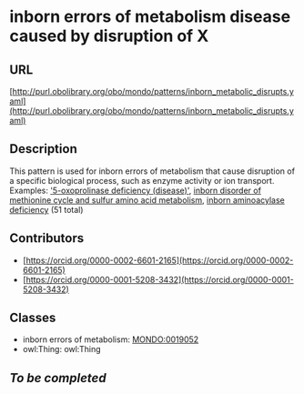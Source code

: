 # inborn errors of metabolism disease caused by disruption of X 
## URL 
[http://purl.obolibrary.org/obo/mondo/patterns/inborn_metabolic_disrupts.yaml](http://purl.obolibrary.org/obo/mondo/patterns/inborn_metabolic_disrupts.yaml)
## Description 
This pattern is used for inborn errors of metabolism that cause disruption of a specific biological process, such as enzyme activity or ion transport. 
Examples: ['5-oxoprolinase deficiency (disease)'](http://purl.obolibrary.org/obo/MONDO_0009825), [inborn disorder of methionine cycle and sulfur amino acid metabolism](http://purl.obolibrary.org/obo/MONDO_0019222), [inborn aminoacylase deficiency](http://purl.obolibrary.org/obo/MONDO_0017686) (51 total)
## Contributors 
* [https://orcid.org/0000-0002-6601-2165](https://orcid.org/0000-0002-6601-2165) 
* [https://orcid.org/0000-0001-5208-3432](https://orcid.org/0000-0001-5208-3432) 
## Classes 
* inborn errors of metabolism: [MONDO:0019052](http://purl.obolibrary.org/obo/MONDO_0019052) 
* owl:Thing: owl:Thing 
## _To be completed_
